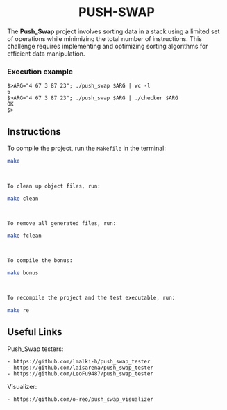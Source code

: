 <h1 align="center">
	PUSH-SWAP
</h1>

The **Push_Swap** project involves sorting data in a stack using a limited set of operations while minimizing the total number of instructions. This challenge requires implementing and optimizing sorting algorithms for efficient data manipulation.

### Execution example
```
$>ARG="4 67 3 87 23"; ./push_swap $ARG | wc -l
6
$>ARG="4 67 3 87 23"; ./push_swap $ARG | ./checker $ARG
OK
$>
```


## Instructions

To compile the project, run the `Makefile` in the terminal:

```bash
make

    

To clean up object files, run:

make clean



To remove all generated files, run:

make fclean



To compile the bonus:

make bonus



To recompile the project and the test executable, run:

make re
```

## Useful Links

Push_Swap testers: 

	- https://github.com/lmalki-h/push_swap_tester
	- https://github.com/laisarena/push_swap_tester
	- https://github.com/LeoFu9487/push_swap_tester

Visualizer: 

	- https://github.com/o-reo/push_swap_visualizer

